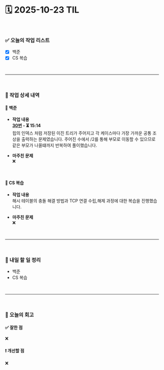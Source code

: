 # 🗓️ 2025-10-23 TIL

<br>

### ✅ 오늘의 작업 리스트  
- [x] 백준
- [x] CS 복습 

<br>

---

<br>

### 📌 작업 상세 내역  

#### 🔹 백준
- **작업 내용**<br>
**[30번](https://www.acmicpc.net/problem/13116) - ⏳ 15:14**<br>
힙의 인덱스 처럼 저장된 이진 트리가 주어지고 각 케이스마다 가장 가까운 공통 조상을 출력하는 문제였습니다. 주어진 수에서 /2를 통해 부모로 이동할 수 있으므로 같은 부모가 나올떄까지 반복하여 풀이했습니다.

- **마주친 문제**<br>
❌

<br>

#### 🔹 CS 복습 
- **작업 내용**<br>
해시 테이블의 충돌 해결 방법과 TCP 연결 수립,해제 과정에 대한 복습을 진행했습니다.

- **마주친 문제**<br>
❌

<br>

---

<br>

### 🚀 내일 할 일 정리  

- 백준
- CS 복습 

<br>

---

<br>

### 🧐 오늘의 회고  

#### ✅ 잘한 점
❌

#### ❗ 개선할 점
❌

<br><br><br>